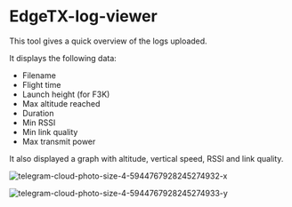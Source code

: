 # EdgeTX-log-viewer
This tool gives a quick overview of the logs uploaded.

It displays the following data:
* Filename
* Flight time
* Launch height (for F3K)
* Max altitude reached
* Duration
* Min RSSI
* Min link quality
* Max transmit power

It also displayed a graph with altitude, vertical speed, RSSI and link quality.

![telegram-cloud-photo-size-4-5944767928245274932-x](https://github.com/user-attachments/assets/900dccfe-68e9-44d1-b45d-25ac8559b881)

![telegram-cloud-photo-size-4-5944767928245274933-y](https://github.com/user-attachments/assets/b7178432-b3ff-4a2d-9022-66aa7fef94e1)
